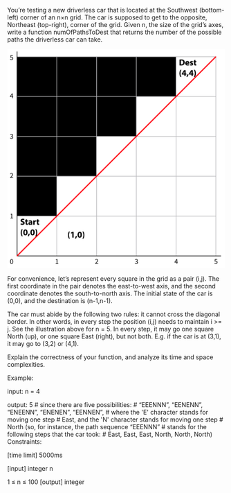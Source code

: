 You’re testing a new driverless car that is located at the Southwest (bottom-left) corner of an n×n grid. The car is supposed to get to the opposite, Northeast (top-right), corner of the grid. Given n, the size of the grid’s axes, write a function numOfPathsToDest that returns the number of the possible paths the driverless car can take.

![the car may move only in the white squares](./path.png)

For convenience, let’s represent every square in the grid as a pair (i,j). The first coordinate in the pair denotes the east-to-west axis, and the second coordinate denotes the south-to-north axis. The initial state of the car is (0,0), and the destination is (n-1,n-1).

The car must abide by the following two rules: it cannot cross the diagonal border. In other words, in every step the position (i,j) needs to maintain i >= j. See the illustration above for n = 5. In every step, it may go one square North (up), or one square East (right), but not both. E.g. if the car is at (3,1), it may go to (3,2) or (4,1).

Explain the correctness of your function, and analyze its time and space complexities.

Example:

input:  n = 4

output: 5 # since there are five possibilities:
          # “EEENNN”, “EENENN”, “ENEENN”, “ENENEN”, “EENNEN”,
          # where the 'E' character stands for moving one step
          # East, and the 'N' character stands for moving one step
          # North (so, for instance, the path sequence “EEENNN”
          # stands for the following steps that the car took:
          # East, East, East, North, North, North)
Constraints:

[time limit] 5000ms

[input] integer n

1 ≤ n ≤ 100
[output] integer